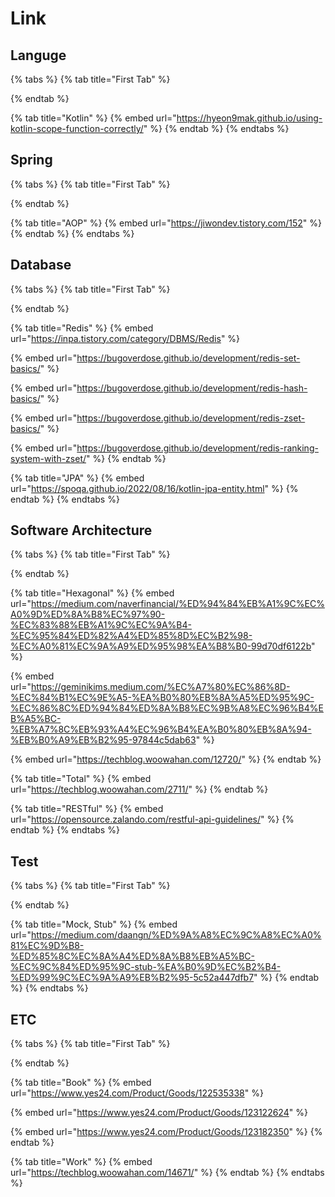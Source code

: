 # Link

## Languge

{% tabs %}
{% tab title="First Tab" %}

{% endtab %}

{% tab title="Kotlin" %}
{% embed url="https://hyeon9mak.github.io/using-kotlin-scope-function-correctly/" %}
{% endtab %}
{% endtabs %}

## Spring

{% tabs %}
{% tab title="First Tab" %}

{% endtab %}

{% tab title="AOP" %}
{% embed url="https://jiwondev.tistory.com/152" %}
{% endtab %}
{% endtabs %}

## Database

{% tabs %}
{% tab title="First Tab" %}

{% endtab %}

{% tab title="Redis" %}
{% embed url="https://inpa.tistory.com/category/DBMS/Redis" %}

{% embed url="https://bugoverdose.github.io/development/redis-set-basics/" %}

{% embed url="https://bugoverdose.github.io/development/redis-hash-basics/" %}

{% embed url="https://bugoverdose.github.io/development/redis-zset-basics/" %}

{% embed url="https://bugoverdose.github.io/development/redis-ranking-system-with-zset/" %}
{% endtab %}

{% tab title="JPA" %}
{% embed url="https://spoqa.github.io/2022/08/16/kotlin-jpa-entity.html" %}
{% endtab %}
{% endtabs %}

## Software Architecture

{% tabs %}
{% tab title="First Tab" %}

{% endtab %}

{% tab title="Hexagonal" %}
{% embed url="https://medium.com/naverfinancial/%ED%94%84%EB%A1%9C%EC%A0%9D%ED%8A%B8%EC%97%90-%EC%83%88%EB%A1%9C%EC%9A%B4-%EC%95%84%ED%82%A4%ED%85%8D%EC%B2%98-%EC%A0%81%EC%9A%A9%ED%95%98%EA%B8%B0-99d70df6122b" %}

{% embed url="https://geminikims.medium.com/%EC%A7%80%EC%86%8D-%EC%84%B1%EC%9E%A5-%EA%B0%80%EB%8A%A5%ED%95%9C-%EC%86%8C%ED%94%84%ED%8A%B8%EC%9B%A8%EC%96%B4%EB%A5%BC-%EB%A7%8C%EB%93%A4%EC%96%B4%EA%B0%80%EB%8A%94-%EB%B0%A9%EB%B2%95-97844c5dab63" %}

{% embed url="https://techblog.woowahan.com/12720/" %}
{% endtab %}

{% tab title="Total" %}
{% embed url="https://techblog.woowahan.com/2711/" %}
{% endtab %}

{% tab title="RESTful" %}
{% embed url="https://opensource.zalando.com/restful-api-guidelines/" %}
{% endtab %}
{% endtabs %}

## Test

{% tabs %}
{% tab title="First Tab" %}

{% endtab %}

{% tab title="Mock, Stub" %}
{% embed url="https://medium.com/daangn/%ED%9A%A8%EC%9C%A8%EC%A0%81%EC%9D%B8-%ED%85%8C%EC%8A%A4%ED%8A%B8%EB%A5%BC-%EC%9C%84%ED%95%9C-stub-%EA%B0%9D%EC%B2%B4-%ED%99%9C%EC%9A%A9%EB%B2%95-5c52a447dfb7" %}
{% endtab %}
{% endtabs %}

## ETC

{% tabs %}
{% tab title="First Tab" %}

{% endtab %}

{% tab title="Book" %}
{% embed url="https://www.yes24.com/Product/Goods/122535338" %}

{% embed url="https://www.yes24.com/Product/Goods/123122624" %}

{% embed url="https://www.yes24.com/Product/Goods/123182350" %}
{% endtab %}

{% tab title="Work" %}
{% embed url="https://techblog.woowahan.com/14671/" %}
{% endtab %}
{% endtabs %}
